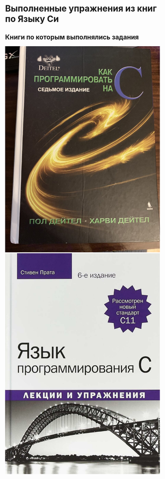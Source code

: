 # Выполненные упражнения из книг по Языку Си
## Книги по которым выполнялись задания
![deitel](https://github.com/dmitryreaper/c_lect/blob/main/image/book.jpg)
![prata](https://github.com/dmitryreaper/c_lect/blob/main/image/book2.jpg)
